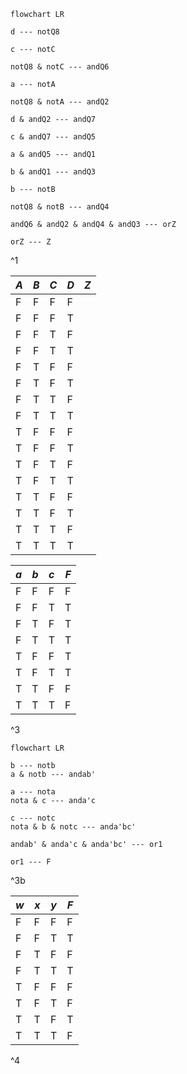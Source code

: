 
```mermaid
flowchart LR

d --- notQ8

c --- notC

notQ8 & notC --- andQ6

a --- notA

notQ8 & notA --- andQ2

d & andQ2 --- andQ7

c & andQ7 --- andQ5

a & andQ5 --- andQ1

b & andQ1 --- andQ3

b --- notB

notQ8 & notB --- andQ4

andQ6 & andQ2 & andQ4 & andQ3 --- orZ

orZ --- Z

```
^1

| $A$ | $B$ | $C$ | $D$ | $Z$ |
| ---- | ---- | ---- | ---- | ---- |
| F | F | F | F |  |
| F | F | F | T |  |
| F | F | T | F |  |
| F | F | T | T |  |
| F | T | F | F |  |
| F | T | F | T |  |
| F | T | T | F |  |
| F | T | T | T |  |
| T | F | F | F |  |
| T | F | F | T |  |
| T | F | T | F |  |
| T | F | T | T |  |
| T | T | F | F |  |
| T | T | F | T |  |
| T | T | T | F |  |
| T | T | T | T |  |

| $a$ | $b$ | $c$ | $F$ |
| --- | --- | --- | --- |
| F   | F   | F   | F    |
| F    | F    | T    | T    |
| F    | T    | F    | T    |
| F    | T    | T    | T    |
| T    | F    | F    | T    |
| T    | F    | T    | T    |
| T    | T    | F    | F    |
| T    | T    | T    | F    |

^3

```mermaid
flowchart LR

b --- notb
a & notb --- andab'

a --- nota
nota & c --- anda'c

c --- notc
nota & b & notc --- anda'bc'

andab' & anda'c & anda'bc' --- or1

or1 --- F
```

^3b

| $w$ | $x$ | $y$ | $F$ |
| ---- | ---- | ---- | ---- |
| F | F | F | F |
| F | F | T | T |
| F | T | F | F |
| F | T | T | T |
| T | F | F | F |
| T | F | T | F |
| T | T | F | T |
| T | T | T | F |
^4
